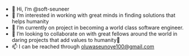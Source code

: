 - 👋 Hi, I’m @soft-seuneer
- 👀 I’m interested in working with great minds in finding solutions that helps humanity
- 🌱 I’m currently on project in becoming a world class software engineer.
- 💞️ I’m looking to collaborate on with great fellows around the world in daring projects that add values to humanity💫
- 📫 I can be reached through oluwaseunoye100@gmail.com

<!---
soft-seuneer/soft-seuneer is a ✨ special ✨ repository because its `README.md` (this file) appears on your GitHub profile.
You can click the Preview link to take a look at your changes.
--->
